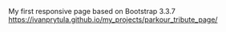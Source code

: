 My first responsive page based on Bootstrap 3.3.7 <br />
https://ivanprytula.github.io/my_projects/parkour_tribute_page/
